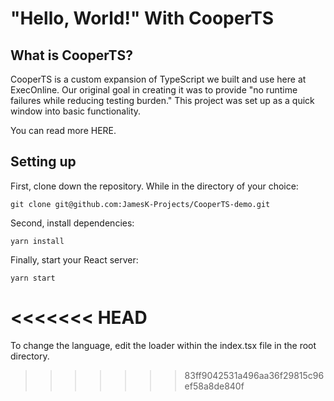 # "Hello, World!" With CooperTS

## What is CooperTS?

CooperTS is a custom expansion of TypeScript we built and use here at ExecOnline. Our original goal in creating it was to provide "no runtime failures while reducing testing burden." This project was set up as a quick window into basic functionality.

You can read more HERE.

## Setting up

First, clone down the repository. While in the directory of your choice:

```
git clone git@github.com:JamesK-Projects/CooperTS-demo.git
```

Second, install dependencies:

```
yarn install
```

Finally, start your React server:

```
yarn start
```
<<<<<<< HEAD
=======

To change the language, edit the loader within the index.tsx file in the root directory.
>>>>>>> 83ff9042531a496aa36f29815c96ef58a8de840f
